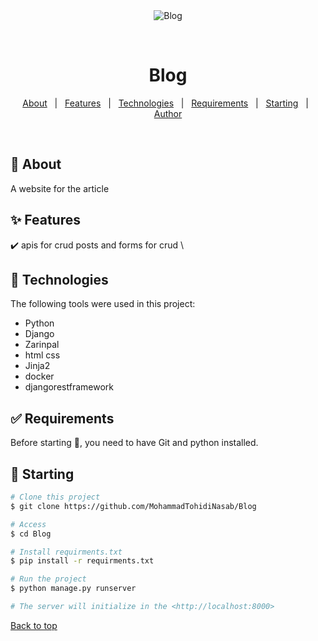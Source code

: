 <div align="center" id="top"> 
  <img src="./.github/app.gif" alt="Blog" />

  &#xa0;

  <!-- <a href="https://Blog.netlify.app">Demo</a> -->
</div>

<h1 align="center">Blog</h1>


</p>

<!-- Status -->

<!-- <h4 align="center"> 
	🚧  Blog 🚀 Under construction...  🚧
</h4> 

<hr> -->

<p align="center">
  <a href="#dart-about">About</a> &#xa0; | &#xa0; 
  <a href="#sparkles-features">Features</a> &#xa0; | &#xa0;
  <a href="#rocket-technologies">Technologies</a> &#xa0; | &#xa0;
  <a href="#white_check_mark-requirements">Requirements</a> &#xa0; | &#xa0;
  <a href="#checkered_flag-starting">Starting</a> &#xa0; | &#xa0;
  <a href="https://github.com/MohammadTohidiNasab" target="_blank">Author</a>
</p>

<br>

## :dart: About ##
A website for the article 
## :sparkles: Features ##

:heavy_check_mark: apis for crud posts and forms for crud \
  

## :rocket: Technologies ##

The following tools were used in this project:

- Python
- Django
- Zarinpal
- html css
- Jinja2
- docker
- djangorestframework
## :white_check_mark: Requirements ##

Before starting :checkered_flag:, you need to have Git and python installed.

## :checkered_flag: Starting ##

```bash
# Clone this project
$ git clone https://github.com/MohammadTohidiNasab/Blog

# Access
$ cd Blog

# Install requirments.txt
$ pip install -r requirments.txt

# Run the project
$ python manage.py runserver

# The server will initialize in the <http://localhost:8000>
```
<a href="#top">Back to top</a>
